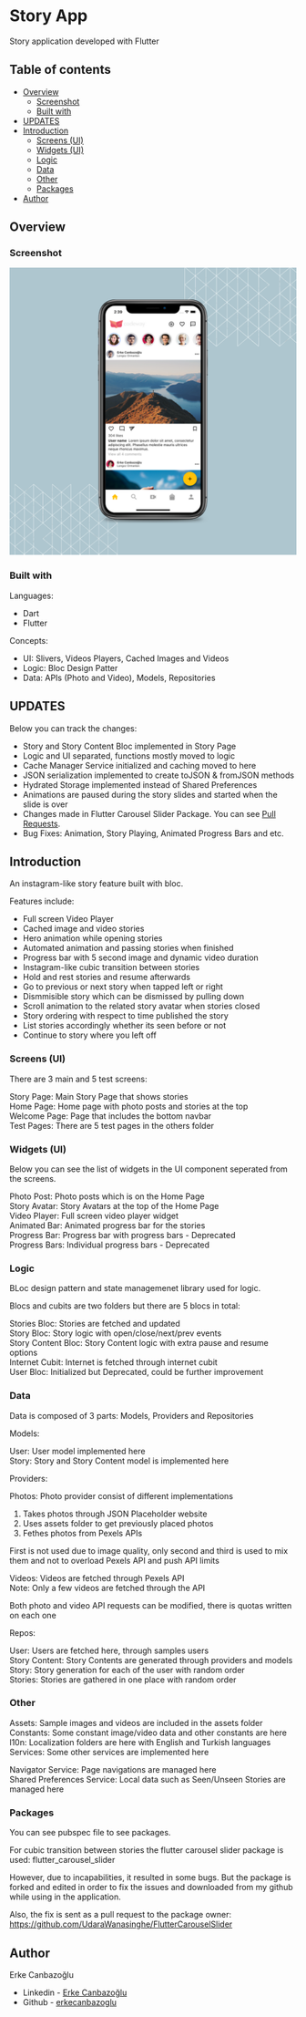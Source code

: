 # Story App

Story application developed with Flutter

## Table of contents

- [Overview](#overview)
  - [Screenshot](#screenshot)
  - [Built with](#built-with)
- [UPDATES](#updates)
- [Introduction](#introduction)
  - [Screens (UI)](#ui-screens)
  - [Widgets (UI)](#ui-widgets)
  - [Logic](#logic)
  - [Data](#data)
  - [Other](#other)
  - [Packages](#packages)
- [Author](#author)

## Overview

### Screenshot

![Design preview](./assets/app-square.png)

### Built with

Languages:

- Dart
- Flutter

Concepts:

- UI: Slivers, Videos Players, Cached Images and Videos
- Logic: Bloc Design Patter
- Data: APIs (Photo and Video), Models, Repositories

## UPDATES

Below you can track the changes:

- Story and Story Content Bloc implemented in Story Page
- Logic and UI separated, functions mostly moved to logic
- Cache Manager Service initialized and caching moved to here
- JSON serialization implemented to create toJSON & fromJSON methods
- Hydrated Storage implemented instead of Shared Preferences
- Animations are paused during the story slides and started when the slide is over
- Changes made in Flutter Carousel Slider Package. You can see [Pull Requests](https://github.com/UdaraWanasinghe/FlutterCarouselSlider/pulls?q=is%3Apr+is%3Aclosed).
- Bug Fixes: Animation, Story Playing, Animated Progress Bars and etc.

## Introduction

An instagram-like story feature built with bloc.

Features include:

- Full screen Video Player
- Cached image and video stories
- Hero animation while opening stories
- Automated animation and passing stories when finished
- Progress bar with 5 second image and dynamic video duration
- Instagram-like cubic transition between stories
- Hold and rest stories and resume afterwards
- Go to previous or next story when tapped left or right
- Dismmisible story which can be dismissed by pulling down
- Scroll animation to the related story avatar when stories closed
- Story ordering with respect to time published the story
- List stories accordingly whether its seen before or not
- Continue to story where you left off

### Screens (UI)

There are 3 main and 5 test screens:

Story Page: Main Story Page that shows stories  
Home Page: Home page with photo posts and stories at the top  
Welcome Page: Page that includes the bottom navbar  
Test Pages: There are 5 test pages in the others folder

### Widgets (UI)

Below you can see the list of widgets in the UI component seperated from the screens.

Photo Post: Photo posts which is on the Home Page  
Story Avatar: Story Avatars at the top of the Home Page  
Video Player: Full screen video player widget  
Animated Bar: Animated progress bar for the stories  
Progress Bar: Progress bar with progress bars - Deprecated  
Progress Bars: Individual progress bars - Deprecated

### Logic

BLoc design pattern and state managemenet library used for logic.

Blocs and cubits are two folders but there are 5 blocs in total:

Stories Bloc: Stories are fetched and updated  
Story Bloc: Story logic with open/close/next/prev events  
Story Content Bloc: Story Content logic with extra pause and resume options  
Internet Cubit: Internet is fetched through internet cubit  
User Bloc: Initialized but Deprecated, could be further improvement

### Data

Data is composed of 3 parts: Models, Providers and Repositories

Models:

User: User model implemented here  
Story: Story and Story Content model is implemented here

Providers:

Photos: Photo provider consist of different implementations

1. Takes photos through JSON Placeholder website
2. Uses assets folder to get previously placed photos
3. Fethes photos from Pexels APIs

First is not used due to image quality, only second and third is used to mix them and not to overload Pexels API and push API limits

Videos: Videos are fetched through Pexels API  
Note: Only a few videos are fetched through the API

Both photo and video API requests can be modified, there is quotas written on each one

Repos:

User: Users are fetched here, through samples users  
Story Content: Story Contents are generated through providers and models  
Story: Story generation for each of the user with random order  
Stories: Stories are gathered in one place with random order

### Other

Assets: Sample images and videos are included in the assets folder  
Constants: Some constant image/video data and other constants are here  
l10n: Localization folders are here with English and Turkish languages  
Services: Some other services are implemented here

Navigator Service: Page navigations are managed here  
Shared Preferences Service: Local data such as Seen/Unseen Stories are managed here

### Packages

You can see pubspec file to see packages.

For cubic transition between stories the flutter carousel slider package is used: flutter_carousel_slider

However, due to incapabilities, it resulted in some bugs. But the package is forked and edited in order to fix the issues and downloaded from my github while using in the application.

Also, the fix is sent as a pull request to the package owner: https://github.com/UdaraWanasinghe/FlutterCarouselSlider

## Author

Erke Canbazoğlu

- Linkedin - [Erke Canbazoğlu](https://www.linkedin.com/in/erkecanbazoglu/)
- Github - [erkecanbazoglu](https://github.com/erkecanbazoglu)
